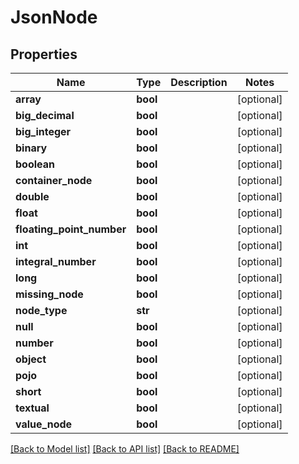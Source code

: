 # JsonNode

## Properties
Name | Type | Description | Notes
------------ | ------------- | ------------- | -------------
**array** | **bool** |  | [optional] 
**big_decimal** | **bool** |  | [optional] 
**big_integer** | **bool** |  | [optional] 
**binary** | **bool** |  | [optional] 
**boolean** | **bool** |  | [optional] 
**container_node** | **bool** |  | [optional] 
**double** | **bool** |  | [optional] 
**float** | **bool** |  | [optional] 
**floating_point_number** | **bool** |  | [optional] 
**int** | **bool** |  | [optional] 
**integral_number** | **bool** |  | [optional] 
**long** | **bool** |  | [optional] 
**missing_node** | **bool** |  | [optional] 
**node_type** | **str** |  | [optional] 
**null** | **bool** |  | [optional] 
**number** | **bool** |  | [optional] 
**object** | **bool** |  | [optional] 
**pojo** | **bool** |  | [optional] 
**short** | **bool** |  | [optional] 
**textual** | **bool** |  | [optional] 
**value_node** | **bool** |  | [optional] 

[[Back to Model list]](../README.md#documentation-for-models) [[Back to API list]](../README.md#documentation-for-api-endpoints) [[Back to README]](../README.md)


